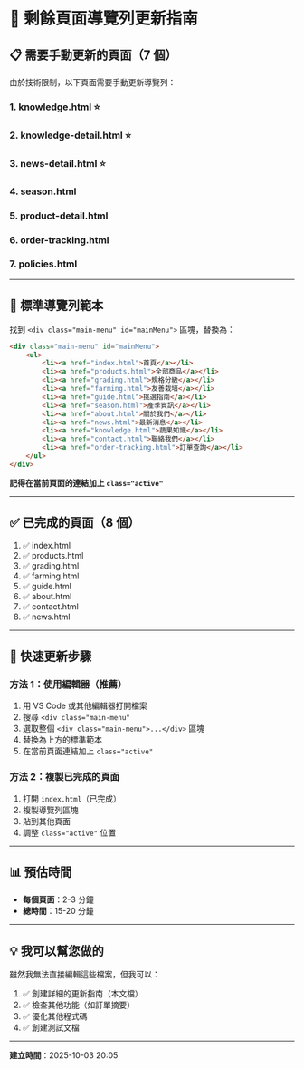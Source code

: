 # 🔧 剩餘頁面導覽列更新指南

## 📋 需要手動更新的頁面（7 個）

由於技術限制，以下頁面需要手動更新導覽列：

### 1. knowledge.html ⭐
### 2. knowledge-detail.html ⭐
### 3. news-detail.html ⭐
### 4. season.html
### 5. product-detail.html
### 6. order-tracking.html
### 7. policies.html

---

## 📝 標準導覽列範本

找到 `<div class="main-menu" id="mainMenu">` 區塊，替換為：

```html
<div class="main-menu" id="mainMenu">
    <ul>
        <li><a href="index.html">首頁</a></li>
        <li><a href="products.html">全部商品</a></li>
        <li><a href="grading.html">規格分級</a></li>
        <li><a href="farming.html">友善栽培</a></li>
        <li><a href="guide.html">挑選指南</a></li>
        <li><a href="season.html">產季資訊</a></li>
        <li><a href="about.html">關於我們</a></li>
        <li><a href="news.html">最新消息</a></li>
        <li><a href="knowledge.html">蔬果知識</a></li>
        <li><a href="contact.html">聯絡我們</a></li>
        <li><a href="order-tracking.html">訂單查詢</a></li>
    </ul>
</div>
```

**記得在當前頁面的連結加上 `class="active"`**

---

## ✅ 已完成的頁面（8 個）

1. ✅ index.html
2. ✅ products.html
3. ✅ grading.html
4. ✅ farming.html
5. ✅ guide.html
6. ✅ about.html
7. ✅ contact.html
8. ✅ news.html

---

## 🎯 快速更新步驟

### 方法 1：使用編輯器（推薦）
1. 用 VS Code 或其他編輯器打開檔案
2. 搜尋 `<div class="main-menu"`
3. 選取整個 `<div class="main-menu">...</div>` 區塊
4. 替換為上方的標準範本
5. 在當前頁面連結加上 `class="active"`

### 方法 2：複製已完成的頁面
1. 打開 `index.html`（已完成）
2. 複製導覽列區塊
3. 貼到其他頁面
4. 調整 `class="active"` 位置

---

## 📊 預估時間

- **每個頁面**：2-3 分鐘
- **總時間**：15-20 分鐘

---

## 💡 我可以幫您做的

雖然我無法直接編輯這些檔案，但我可以：

1. ✅ 創建詳細的更新指南（本文檔）
2. ✅ 檢查其他功能（如訂單摘要）
3. ✅ 優化其他程式碼
4. ✅ 創建測試文檔

---

**建立時間**：2025-10-03 20:05
